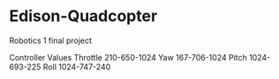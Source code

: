 # Edison-Quadcopter
Robotics 1 final project

Controller Values
  Throttle
    210-650-1024
  Yaw
    167-706-1024
  Pitch
    1024-693-225
  Roll
    1024-747-240
